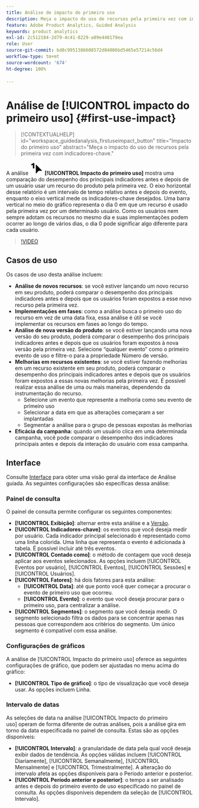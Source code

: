 ```yaml
---
title: Análise de impacto do primeiro uso
description: Meça o impacto do uso de recursos pela primeira vez com indicadores-chave.
feature: Adobe Product Analytics, Guided Analysis
keywords: product analytics
exl-id: 2c512184-2d79-4c41-8229-a09e440179ea
role: User
source-git-commit: bd8c9951386608572d84006bd5465e57214c56d4
workflow-type: tm+mt
source-wordcount: '674'
ht-degree: 100%

---
```


# Análise de [!UICONTROL impacto do primeiro uso] {#first-use-impact}

<!-- markdownlint-disable MD034 -->

>[!CONTEXTUALHELP]
>id="workspace_guidedanalysis_firstuseimpact_button"
>title="Impacto do primeiro uso"
>abstract="Meça o impacto do uso de recursos pela primeira vez com indicadores-chave."

<!-- markdownlint-enable MD034 -->

A análise ![FirstUse](/help/assets/icons/FirstUse.svg) **[!UICONTROL Impacto do primeiro uso]** mostra uma comparação do desempenho dos principais indicadores antes e depois de um usuário usar um recurso do produto pela primeira vez. O eixo horizontal desse relatório é um intervalo de tempo relativo antes e depois do evento, enquanto o eixo vertical mede os indicadores-chave desejados. Uma barra vertical no meio do gráfico representa o dia 0 em que um recurso é usado pela primeira vez por um determinado usuário. Como os usuários nem sempre adotam os recursos no mesmo dia e suas implementações podem ocorrer ao longo de vários dias, o dia 0 pode significar algo diferente para cada usuário.


>[!VIDEO](https://video.tv.adobe.com/v/3423500/?quality=12&learn=on&captions=por_br)


## Casos de uso

Os casos de uso desta análise incluem:

* **Análise de novos recursos**: se você estiver lançando um novo recurso em seu produto, poderá comparar o desempenho dos principais indicadores antes e depois que os usuários foram expostos a esse novo recurso pela primeira vez.
* **Implementações em fases**: como a análise busca o primeiro uso do recurso em vez de uma data fixa, essa análise é útil se você implementar os recursos em fases ao longo do tempo.
* **Análise de nova versão do produto**: se você estiver lançando uma nova versão do seu produto, poderá comparar o desempenho dos principais indicadores antes e depois que os usuários foram expostos à nova versão pela primeira vez. Selecione “qualquer evento” como o primeiro evento de uso e filtre-o para a propriedade Número de versão.
* **Melhorias em recursos existentes**: se você estiver fazendo melhorias em um recurso existente em seu produto, poderá comparar o desempenho dos principais indicadores antes e depois que os usuários foram expostos a essas novas melhorias pela primeira vez. É possível realizar essa análise de uma ou mais maneiras, dependendo da instrumentação do recurso.
   * Selecione um evento que represente a melhoria como seu evento de primeiro uso
   * Selecionar a data em que as alterações começaram a ser implantadas
   * Segmentar a análise para o grupo de pessoas expostas às melhorias
* **Eficácia da campanha**: quando um usuário clica em uma determinada campanha, você pode comparar o desempenho dos indicadores principais antes e depois da interação do usuário com essa campanha.

## Interface

Consulte [Interface](../overview.md#interface) para obter uma visão geral da interface de Análise guiada. As seguintes configurações são específicas dessa análise:

### Painel de consulta

O painel de consulta permite configurar os seguintes componentes:

* **[!UICONTROL Exibição]**: alternar entre esta análise e a [Versão](release-impact.md).
* **[!UICONTROL Indicadores-chave]**: os eventos que você deseja medir por usuário. Cada indicador principal selecionado é representado como uma linha colorida. Uma linha que representa o evento é adicionada à tabela. É possível incluir até três eventos.
* **[!UICONTROL Contado como]**: o método de contagem que você deseja aplicar aos eventos selecionados. As opções incluem [!UICONTROL Eventos por usuário], [!UICONTROL Eventos], [!UICONTROL Sessões] e [!UICONTROL Usuários].
* **[!UICONTROL Fatores]**: há dois fatores para esta análise:
   * **[!UICONTROL Data]**: até que ponto você quer começar a procurar o evento de primeiro uso que ocorreu.
   * **[!UICONTROL Evento]**: o evento que você deseja procurar para o primeiro uso, para centralizar a análise.
* **[!UICONTROL Segmentos]**: o segmento que você deseja medir. O segmento selecionado filtra os dados para se concentrar apenas nas pessoas que correspondem aos critérios do segmento. Um único segmento é compatível com essa análise.

### Configurações de gráficos

A análise de [!UICONTROL Impacto do primeiro uso] oferece as seguintes configurações de gráfico, que podem ser ajustadas no menu acima do gráfico:

* **[!UICONTROL Tipo de gráfico]**: o tipo de visualização que você deseja usar. As opções incluem Linha.

### Intervalo de datas

As seleções de data na análise [!UICONTROL Impacto do primeiro uso] operam de forma diferente de outras análises, pois a análise gira em torno da data especificada no painel de consulta. Estas são as opções disponíveis:

* **[!UICONTROL Intervalo]**: a granularidade de data pela qual você deseja exibir dados de tendência. As opções válidas incluem [!UICONTROL Diariamente], [!UICONTROL Semanalmente], [!UICONTROL Mensalmente] e [!UICONTROL Trimestralmente]. A alteração do intervalo afeta as opções disponíveis para o Período anterior e posterior.
* **[!UICONTROL Período anterior e posterior]**: o tempo a ser analisado antes e depois do primeiro evento de uso especificado no painel de consulta. As opções disponíveis dependem da seleção de [!UICONTROL Intervalo].

<!--
## Example

See below for an example of the analysis.

![First use impact](../assets/first-use-impact.png)

-->
